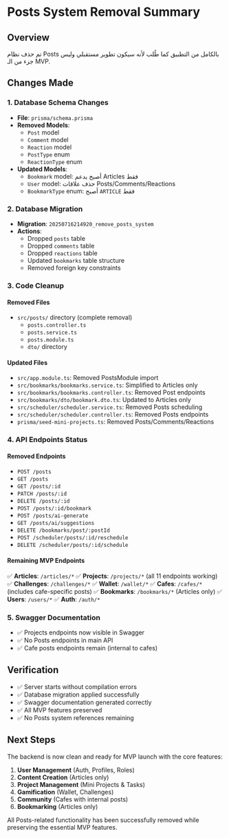 # Posts System Removal Summary

## Overview
تم حذف نظام Posts بالكامل من التطبيق كما طُلب لأنه سيكون تطوير مستقبلي وليس جزء من الـ MVP.

## Changes Made

### 1. Database Schema Changes
- **File**: `prisma/schema.prisma`
- **Removed Models**:
  - `Post` model
  - `Comment` model  
  - `Reaction` model
  - `PostType` enum
  - `ReactionType` enum
- **Updated Models**:
  - `Bookmark` model: أصبح يدعم Articles فقط
  - `User` model: حذف علاقات Posts/Comments/Reactions
  - `BookmarkType` enum: أصبح `ARTICLE` فقط

### 2. Database Migration
- **Migration**: `20250716214920_remove_posts_system`
- **Actions**:
  - Dropped `posts` table
  - Dropped `comments` table
  - Dropped `reactions` table
  - Updated `bookmarks` table structure
  - Removed foreign key constraints

### 3. Code Cleanup

#### Removed Files
- `src/posts/` directory (complete removal)
  - `posts.controller.ts`
  - `posts.service.ts`
  - `posts.module.ts`
  - `dto/` directory

#### Updated Files
- `src/app.module.ts`: Removed PostsModule import
- `src/bookmarks/bookmarks.service.ts`: Simplified to Articles only
- `src/bookmarks/bookmarks.controller.ts`: Removed Post endpoints
- `src/bookmarks/dto/bookmark.dto.ts`: Updated to Articles only
- `src/scheduler/scheduler.service.ts`: Removed Posts scheduling
- `src/scheduler/scheduler.controller.ts`: Removed Posts endpoints
- `prisma/seed-mini-projects.ts`: Removed Posts/Comments/Reactions

### 4. API Endpoints Status

#### Removed Endpoints
- `POST /posts`
- `GET /posts`
- `GET /posts/:id`
- `PATCH /posts/:id`
- `DELETE /posts/:id`
- `POST /posts/:id/bookmark`
- `POST /posts/ai-generate`
- `GET /posts/ai/suggestions`
- `DELETE /bookmarks/post/:postId`
- `POST /scheduler/posts/:id/reschedule`
- `DELETE /scheduler/posts/:id/schedule`

#### Remaining MVP Endpoints
✅ **Articles**: `/articles/*`
✅ **Projects**: `/projects/*` (all 11 endpoints working)
✅ **Challenges**: `/challenges/*`
✅ **Wallet**: `/wallet/*`
✅ **Cafes**: `/cafes/*` (includes cafe-specific posts)
✅ **Bookmarks**: `/bookmarks/*` (Articles only)
✅ **Users**: `/users/*`
✅ **Auth**: `/auth/*`

### 5. Swagger Documentation
- ✅ Projects endpoints now visible in Swagger
- ✅ No Posts endpoints in main API
- ✅ Cafe posts endpoints remain (internal to cafes)

## Verification
- ✅ Server starts without compilation errors
- ✅ Database migration applied successfully
- ✅ Swagger documentation generated correctly
- ✅ All MVP features preserved
- ✅ No Posts system references remaining

## Next Steps
The backend is now clean and ready for MVP launch with the core features:
1. **User Management** (Auth, Profiles, Roles)
2. **Content Creation** (Articles only)
3. **Project Management** (Mini Projects & Tasks)
4. **Gamification** (Wallet, Challenges)
5. **Community** (Cafes with internal posts)
6. **Bookmarking** (Articles only)

All Posts-related functionality has been successfully removed while preserving the essential MVP features.
